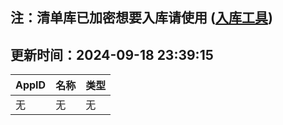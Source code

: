 ## 注：清单库已加密想要入库请使用 ([入库工具](https://github.com/BlankTMing/ManifestAutoUpdate/releases))

## 更新时间：2024-09-18 23:39:15
| AppID | 名称 | 类型  |
| :-------------------- | :----------------------------- | :----------- |
| 无 | 无 | 无 |
